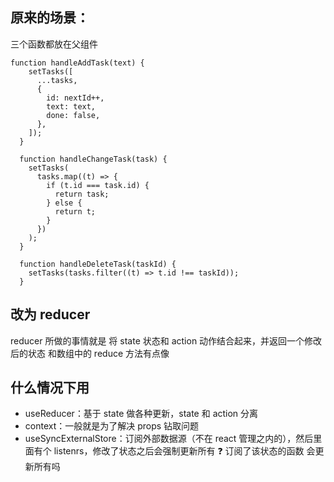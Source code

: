 ## 原来的场景：

三个函数都放在父组件

```
function handleAddTask(text) {
    setTasks([
      ...tasks,
      {
        id: nextId++,
        text: text,
        done: false,
      },
    ]);
  }

  function handleChangeTask(task) {
    setTasks(
      tasks.map((t) => {
        if (t.id === task.id) {
          return task;
        } else {
          return t;
        }
      })
    );
  }

  function handleDeleteTask(taskId) {
    setTasks(tasks.filter((t) => t.id !== taskId));
  }
```

## 改为 reducer

reducer 所做的事情就是 将 state 状态和 action 动作结合起来，并返回一个修改后的状态
和数组中的 reduce 方法有点像

## 什么情况下用

- useReducer：基于 state 做各种更新，state 和 action 分离
- context：一般就是为了解决 props 钻取问题
- useSyncExternalStore：订阅外部数据源（不在 react 管理之内的），然后里面有个 listenrs，修改了状态之后会强制更新所有 ❓ 订阅了该状态的函数 会更新所有吗
